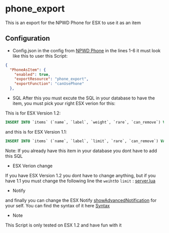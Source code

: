 # phone_export
 This is an export for the NPWD Phone for ESX to use it as an item

## Configuration

- Config.json
in the config from [NPWD Phone](https://github.com/project-error/npwd/blob/master/config.json) in the lines 1-6 it must look like this to user this Script:

```json
{
  "PhoneAsItem": {
    "enabled": true,
    "exportResource": "phone_export",
    "exportFunction": "canUsePhone"
  },
  ```
- SQL
After this you must excute the SQL in your database to have the item, you must pick your right ESX verion for this:

This is for ESX Version 1.2:

```sql
INSERT INTO `items` (`name`, `label`, `weight`, `rare`, `can_remove`) VALUES ('phone', 'Phone', 1, 0, 1);
```

and this is for ESX Version 1.1:

```sql
INSERT INTO `items` (`name`, `label`, `limit`, `rare`, `can_remove`) VALUES ('phone', 'Phone', 1, 0, 1);
```

Note: If you already have this item in your database you dont have to add this SQL

- ESX Verion change

If you have ESX Version 1.2 you dont have to change anything, but if you have 1.1 you must change the following line the `weiht`to `limit` :
   [server.lua](https://github.com/Sander2222/phone_export/blob/main/server.lua#L9)

- Notify

and finally you can change the ESX Notify [showAdvancedNotification](https://github.com/Sander2222/phone_export/blob/main/client.lua#L11) for your self. You can find the syntax of it here [Syntax](https://esx-framework.github.io/es_extended/client/functions/showadvancednotification/)

- Note

This Script is only tested on ESX 1.2 and have fun with it
